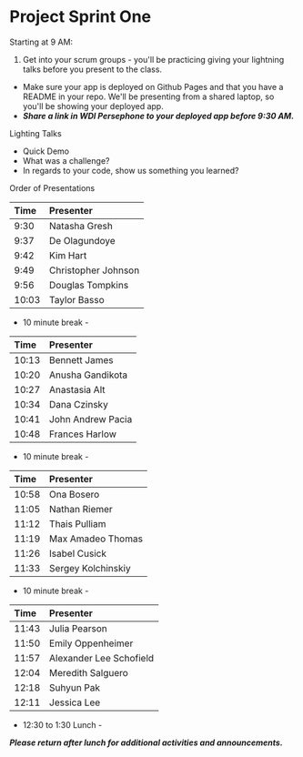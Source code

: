 # Project Sprint One

Starting at 9 AM:

1. Get into your scrum groups - you'll be practicing giving your lightning talks before you present to the class.
- Make sure your app is deployed on Github Pages and that you have a README in your repo. We'll be presenting from a shared laptop, so you'll be showing your deployed app.
- ***Share a link in WDI Persephone to your deployed app before 9:30 AM.***

Lighting Talks

- Quick Demo
- What was a challenge?
- In regards to your code, show us something you learned?

Order of Presentations

Time | Presenter
:--  | :--
9:30 | Natasha Gresh
9:37 | De Olagundoye
9:42 | Kim Hart
9:49 | Christopher Johnson
9:56 | Douglas Tompkins
10:03| Taylor Basso

- 10 minute break -

Time | Presenter
:--  | :--
10:13| Bennett James
10:20| Anusha Gandikota
10:27| Anastasia Alt
10:34| Dana Czinsky
10:41| John Andrew Pacia
10:48| Frances Harlow

- 10 minute break - 

Time | Presenter
:--  | :--
10:58| Ona Bosero
11:05| Nathan Riemer
11:12| Thais Pulliam
11:19| Max Amadeo Thomas
11:26| Isabel Cusick
11:33| Sergey Kolchinskiy

- 10 minute break - 

Time | Presenter
:--  | :--
11:43| Julia Pearson
11:50| Emily Oppenheimer
11:57| Alexander Lee Schofield
12:04| Meredith Salguero
12:18| Suhyun Pak
12:11| Jessica Lee

- 12:30 to 1:30 Lunch -

***Please return after lunch for additional activities and announcements.***

<!-- [Self Assessment Link](https://docs.google.com/a/generalassemb.ly/forms/d/1b3veKgRLRVuxd71JycB6EQV-vIdZD-XD7GjOk8aGtK8/edit) -->
